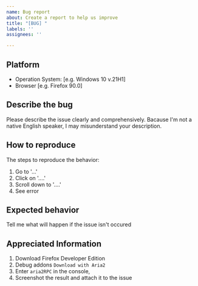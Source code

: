```yaml
---
name: Bug report
about: Create a report to help us improve
title: "[BUG] "
labels: ''
assignees: ''

---
```


## Platform
- Operation System: [e.g. Windows 10 v.21H1]
- Browser [e.g. Firefox 90.0]

## Describe the bug
Please describe the issue clearly and comprehensively. Bacause I'm not a native English speaker, I may misunderstand your description.

## How to reproduce
The steps to reproduce the behavior:
1. Go to '...'
2. Click on '....'
3. Scroll down to '....'
4. See error

## Expected behavior
Tell me what will happen if the issue isn't occured

## Appreciated Information
1. Download Firefox Developer Edition
2. Debug addons `Download with Aria2`
3. Enter `aria2RPC` in the console,
4. Screenshot the result and attach it to the issue
